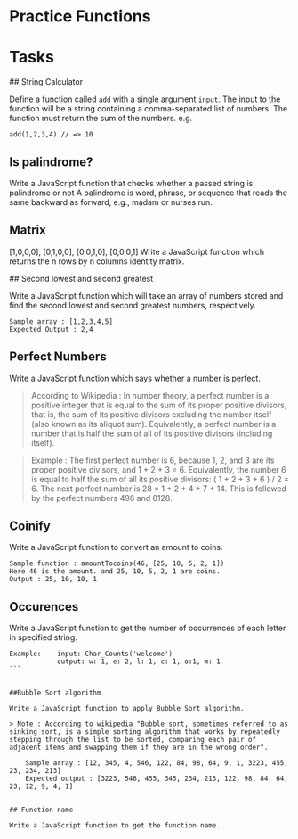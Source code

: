 # Practice Functions

# Tasks

## String Calculator

Define a function called `add` with a single argument `input`. The input to the function will be a string containing a comma-separated list of numbers. The function must return the sum of the numbers. e.g.

    add(1,2,3,4) // => 10


## Is palindrome?

Write a JavaScript function that checks whether a passed string is palindrome or not
A palindrome is word, phrase, or sequence that reads the same backward as forward, e.g., madam or nurses run.


## Matrix
[1,0,0,0],
[0,1,0,0],
[0,0,1,0],
[0,0,0,1]
Write a JavaScript function which returns the n rows by n columns identity matrix.

## Second lowest and second greatest

Write a JavaScript function which will take an array of numbers stored and find the second lowest and second greatest numbers, respectively.

    Sample array : [1,2,3,4,5]
    Expected Output : 2,4 

## Perfect Numbers

Write a JavaScript function which says whether a number is perfect.

> According to Wikipedia : In number theory, a perfect number is a positive integer that is equal to the sum of its proper positive divisors, that is, the sum of its positive divisors excluding the number itself (also known as its aliquot sum). Equivalently, a perfect number is a number that is half the sum of all of its positive divisors (including itself).

> Example : The first perfect number is 6, because 1, 2, and 3 are its proper positive divisors, and 1 + 2 + 3 = 6. Equivalently, the number 6 is equal to half the sum of all its positive divisors: ( 1 + 2 + 3 + 6 ) / 2 = 6. The next perfect number is 28 = 1 + 2 + 4 + 7 + 14. This is followed by the perfect numbers 496 and 8128.


## Coinify

Write a JavaScript function to convert an amount to coins.

    Sample function : amountTocoins(46, [25, 10, 5, 2, 1])
    Here 46 is the amount. and 25, 10, 5, 2, 1 are coins. 
    Output : 25, 10, 10, 1


## Occurences 

Write a JavaScript function to  get the number of occurrences of each letter in specified string.

````
Example:    input: Char_Counts('welcome')
            output: w: 1, e: 2, l: 1, c: 1, o:1, m: 1
```


##Bubble Sort algorithm

Write a JavaScript function to apply Bubble Sort algorithm. 

> Note : According to wikipedia "Bubble sort, sometimes referred to as sinking sort, is a simple sorting algorithm that works by repeatedly stepping through the list to be sorted, comparing each pair of adjacent items and swapping them if they are in the wrong order". 

    Sample array : [12, 345, 4, 546, 122, 84, 98, 64, 9, 1, 3223, 455, 23, 234, 213]
    Expected output : [3223, 546, 455, 345, 234, 213, 122, 98, 84, 64, 23, 12, 9, 4, 1]


## Function name

Write a JavaScript function to get the function name.

